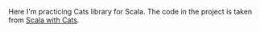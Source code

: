 Here I'm practicing Cats library for Scala.
The code in the project is taken from [Scala with Cats](https://www.scalawithcats.com/).